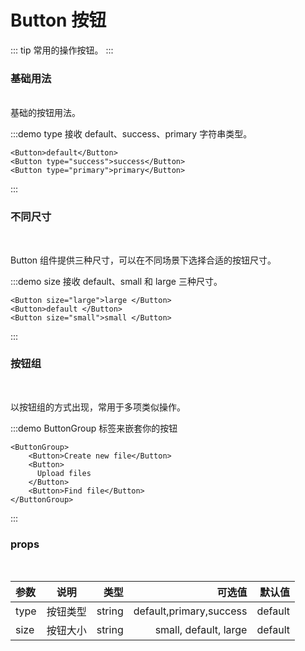 # Button 按钮

::: tip
常用的操作按钮。
:::

### 基础用法

<br>
基础的按钮用法。

:::demo type 接收 default、success、primary 字符串类型。

```vue
<Button>default</Button>
<Button type="success">success</Button>
<Button type="primary">primary</Button>
```

:::

### 不同尺寸

<br>

Button 组件提供三种尺寸，可以在不同场景下选择合适的按钮尺寸。

:::demo size 接收 default、small 和 large 三种尺寸。

```vue
<Button size="large">large </Button>
<Button>default </Button>
<Button size="small">small </Button>
```

:::

### 按钮组

<br>

以按钮组的方式出现，常用于多项类似操作。

:::demo ButtonGroup 标签来嵌套你的按钮

```vue
<ButtonGroup>
    <Button>Create new file</Button>
    <Button>
      Upload files
    </Button>
    <Button>Find file</Button>
</ButtonGroup>
```

:::

### props

<br>

| 参数 |   说明   |   类型 |                  可选值 |  默认值 |
| :--- | :------: | -----: | ----------------------: | ------: |
| type | 按钮类型 | string | default,primary,success | default |
| size | 按钮大小 | string |   small, default, large | default |

<!-- <BackTop /> -->
